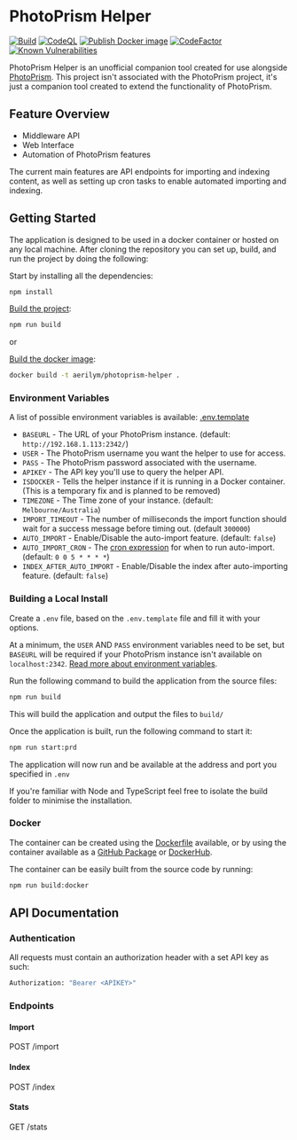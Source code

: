 # PhotoPrism Helper

[![Build](https://github.com/Aerilym/photoprism-helper/actions/workflows/build.yml/badge.svg)](https://github.com/Aerilym/photoprism-helper/actions/workflows/build.yml)
[![CodeQL](https://github.com/Aerilym/photoprism-helper/actions/workflows/codeql-analysis.yml/badge.svg)](https://github.com/Aerilym/photoprism-helper/actions/workflows/codeql-analysis.yml)
[![Publish Docker image](https://github.com/Aerilym/photoprism-helper/actions/workflows/docker-image.yml/badge.svg)](https://github.com/Aerilym/photoprism-helper/actions/workflows/docker-image.yml)
[![CodeFactor](https://www.codefactor.io/repository/github/aerilym/photoprism-helper/badge)](https://www.codefactor.io/repository/github/aerilym/photoprism-helper)
[![Known Vulnerabilities](https://snyk.io/test/github/aerilym/photoprism-helper/badge.svg)](https://snyk.io/test/github/aerilym/photoprism-helper)

PhotoPrism Helper is an unofficial companion tool created for use alongside [PhotoPrism](https://www.github.com/photoprism/photoprism). This project isn't associated with the PhotoPrism project, it's just a companion tool created to extend the functionality of PhotoPrism.

## Feature Overview

- Middleware API
- Web Interface
- Automation of PhotoPrism features

The current main features are API endpoints for importing and indexing content, as well as setting up cron tasks to enable automated importing and indexing.

## Getting Started

The application is designed to be used in a docker container or hosted on any local machine. After cloning the repository you can set up, build, and run the project by doing the following:

Start by installing all the dependencies:

```bash
npm install
```

[Build the project](#building-a-local-install):

```bash
npm run build
```

or

[Build the docker image](#docker):

```bash
docker build -t aerilym/photoprism-helper .
```

### Environment Variables

A list of possible environment variables is available: [.env.template](.env.template)

- `BASEURL` - The URL of your PhotoPrism instance. (default: `http://192.168.1.113:2342/`)
- `USER` - The PhotoPrism username you want the helper to use for access.
- `PASS` - The PhotoPrism password associated with the username.
- `APIKEY` - The API key you'll use to query the helper API.
- `ISDOCKER` - Tells the helper instance if it is running in a Docker container. (This is a temporary fix and is planned to be removed)
- `TIMEZONE` - The Time zone of your instance. (default: `Melbourne/Australia`)
- `IMPORT_TIMEOUT` - The number of milliseconds the import function should wait for a success message before timing out. (default `300000`)
- `AUTO_IMPORT` - Enable/Disable the auto-import feature. (default: `false`)
- `AUTO_IMPORT_CRON` - The [cron expression](https://www.npmjs.com/package/node-cron) for when to run auto-import. (default: `0 0 5 * * * *`)
- `INDEX_AFTER_AUTO_IMPORT` - Enable/Disable the index after auto-importing feature. (default: `false`)

### Building a Local Install

Create a `.env` file, based on the `.env.template` file and fill it with your options.

At a minimum, the `USER` AND `PASS` environment variables need to be set, but `BASEURL` will be required if your PhotoPrism instance isn't available on `localhost:2342`. [Read more about environment variables](#Environment-Variables).

Run the following command to build the application from the source files:

```bash
npm run build
```

This will build the application and output the files to `build/`

Once the application is built, run the following command to start it:

```bash
npm run start:prd
```

The application will now run and be available at the address and port you specified in `.env`

If you're familiar with Node and TypeScript feel free to isolate the build folder to minimise the installation.

### Docker

The container can be created using the [Dockerfile](Dockerfile) available, or by using the container available as a [GitHub Package](https://github.com/Aerilym?tab=packages&repo_name=photoprism-helper) or [DockerHub](https://hub.docker.com/repository/docker/aerilym/photoprism-helper/).

The container can be easily built from the source code by running:

```bash
npm run build:docker
```

## API Documentation

### Authentication

All requests must contain an authorization header with a set API key as such:

```bash
Authorization: "Bearer <APIKEY>"
```

### Endpoints

#### Import

POST /import

#### Index

POST /index

#### Stats

GET /stats
